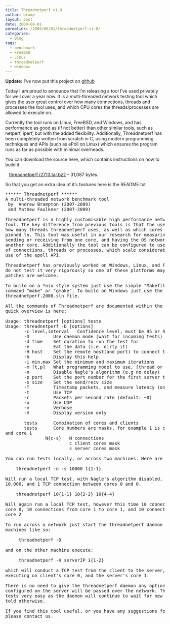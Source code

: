 ```yaml
---
title: Threadnetperf v1.0
author: bramp
layout: post
date: 2009-06-01
permalink: /2009/06/01/threadnetperf-v1-0/
categories:
  - Blog
tags:
  - benchmark
  - FreeBSD
  - Linux
  - threadnetperf
  - windows
---
```

**Update:** I&#8217;ve now put this project on [github][1]

Today I am proud to announce that I&#8217;m releasing a tool I&#8217;ve used privately for well over a year now. It is a multi-threaded network testing tool which gives the user great control over how many connections, threads and processes the tool uses, and which CPU cores the threads/processes are allowed to execute on.

Currently the tool runs on Linux, FreeBSD, and Windows, and has performance as good as (if not better) than other similar tools, such as netperf, iperf, but with the added flexibility. Additionally, Threadnetperf has been completely written from scratch in C, using modern programming techniques and APIs (such as ePoll on Linux) which ensures the program runs as far as possible with minimal overheads.

You can download the source here, which contains instructions on how to build it.

&nbsp;&nbsp;&nbsp;[threadnetperf.r2713.tar.bz2][2] &#8211; 31,087 bytes.

So that you get an extra idea of it&#8217;s features here is the README.txt

<pre>****** Threadnetperf ******
A multi-threaded network benchmark tool
 by  Andrew Brampton (2007-2009)
 and Mathew Faulkner (2007-2009)

Threadnetperf is a highly customisable high performance network benchmarking
tool. The key difference from previous tools is that the user is able to control
how many threads threadnetperf uses, as well as which cores these threads are
pinned to. This tool was useful in our research for measuring the effect of
sending or receiving from one core, and having the OS network stack run on
another core. Additionally the tool can be configured to use an unlimited number
of connections, threads or processes, which scale considerably well due to the
use of the epoll API.

Threadnetperf has previously worked on Windows, Linux, and FreeBSD, however, we
do not test it very rigorously so one of these platforms may be broken. All
patches are welcome.

To build on a *nix style system just use the simple "Makefile" by executing the
command "make" or "gmake". To build on Windows just use the provided
threadnetperf.2008.sln file.

All the commands of Threadnetperf are documented within the application, but a
quick overview is here:

Usage: threadnetperf [options] tests
Usage: threadnetperf -D [options]
       -c level,interval   Confidence level, must be 95 or 99
       -D         Use daemon mode (wait for incoming tests)
       -d time    Set duration to run the test for
       -e         Eat the data (i.e. dirty it)
       -H host    Set the remote host(and port) to connect to
       -h         Display this help
       -i min,max Set the minimum and maximum iterations
       -m [t,p]   What programming model to use, [thread or process]
       -n         Disable Nagle's algorithm (e.g no delay)
       -p port    Set the port number for the first server thread to use
       -s size    Set the send/recv size
       -T         Timestamp packets, and measure latency (only on *nix)
       -t         Use TCP
       -r         Packets per second rate (default: ~0)
       -u         Use UDP
       -v         Verbose
       -V         Display version only

       tests      Combination of cores and clients
       tests      Core numbers are masks, for example 1 is core 0, 3 is core 0
and core 1
               N{c-s}   N connections
                        c client cores mask
                        s server cores mask

You can run tests locally, or across two machines. Here are some examples:

    threadnetperf -n -s 10000 1{1-1}

Will run a local TCP test, with Nagle's algorithm disabled, a send size of
10,000, and 1 TCP connection between cores 0 and 0.

    threadnetperf 10{1-1} 10{2-2} 10{4-4}

Will again run a local TCP test, however this time 10 connection from core 0 to
core 0, 10 connections from core 1 to core 1, and 10 connections from core 2 to
core 2

To run across a network just start the threadnetperf daemon on one of the
machines like so:

     threadnetperf -D

and on the other machine execute:

     threadnetperf -H serverIP 1{1-2}

which will conduct a TCP test from the client to the server, with one thread
executing on client's core 0, and the server's core 1.

There is no need to give the threadnetperf daemon any options, as the options
configured on the server will be passed over the network. This make running many
tests very easy as the daemon will continue to wait for new tests until it is
told otherwise.

If you find this tool useful, or you have any suggestions for improvements then
please contact us.
</pre>

 [1]: http://github.com/bramp/threadnetperf
 [2]: /threadnetperf/threadnetperf.r2713.tar.bz2